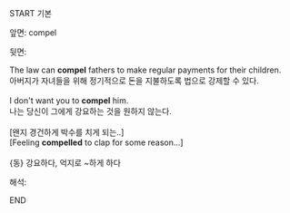 START
기본

앞면:
compel


뒷면:
<div>The law can <b>compel</b> fathers to make regular payments for their children. </div><div>아버지가 자녀들을 위해 정기적으로 돈을 지불하도록 법으로 강제할 수 있다.</div><div><br></div><div><div>I don't want you to <strong>compel</strong> him. </div><div><div>나는 당신이 그에게 강요하는 것을 원하지 않는다.</div></div></div><div><br></div><div><div><div>[왠지 경건하게 박수를 치게 되는..]</div></div><div><div>[Feeling <strong>compelled</strong> to clap for some reason...]</div></div></div><div><br></div><div>{동} 강요하다, 억지로 ~하게 하다</div>


해석:

END